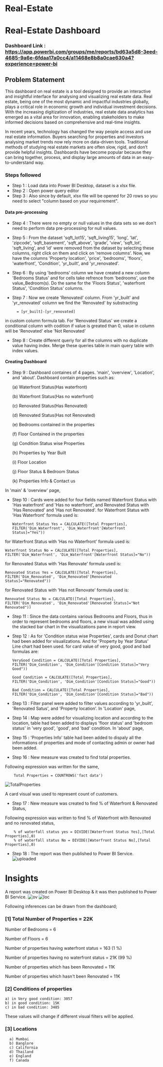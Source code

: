 # Real-Estate
# Real-Estate Dashboard

### Dashboard Link : https://app.powerbi.com/groups/me/reports/bd63a5d8-3eed-4685-9a6e-6fdaa17a0cc4/a11468e8b8a0cae630a4?experience=power-bi

## Problem Statement

This dashboard on real estate is a tool designed to provide an interactive and insightful interface for analysing and visualizing real estate data. Real estate, being one of the most dynamic and impactful industries globally, plays a critical role in economic growth and individual investment decisions. With the increasing digitization of industries, real estate data analytics has emerged as a vital area for innovation, enabling stakeholders to make informed decisions based on comprehensive and real-time insights.

In recent years, technology has changed the way people access and use real estate information. Buyers searching for properties and investors analysing market trends now rely more on data-driven tools. Traditional methods of studying real estate markets are often slow, rigid, and don’t provide helpful insights. Dashboards have become popular because they can bring together, process, and display large amounts of data in an easy-to-understand way.


### Steps followed 

- Step 1 : Load data into Power BI Desktop, dataset is a xlsx file.
- Step 2 : Open power query editor 
- Step 3 : Also since by default, xlsx file will be opened for 20 rows so you need to select "column based on your requirrement".
#### Data pre-processing
- Step 4 : There were no empty or null values in the data sets so we don't need to perform data pre-processing for null values.
- Step 5 : From the dataset 'sqft_lot15', 'sqft_living15', 'long', 'lat', 'zipcode', 'sqft_basement', 'sqft_above', 'grade', 'view', 'sqft_lot', 'sqft_living', and 'id' were removed from the dataset by selecting these columns, right click on them and click on 'remove columns'. Now, we have the columns 'Property location', 'price', 'bedrooms', 'floors', 'waterfront', 'Condition', 'yr_built', and 'yr_renovated'.
- Step 6 : By using 'bedrooms' column we have created a new column 'Bedrooms Status' and for cells take refrence from 'bedrooms', use the value_Bedroom(s). Do the same for the 'Floors Status', 'waterfront Status', 'Condition Status' columns.
- Step 7 : Now we create 'Renovated' column. From  'yr_built' and 'yr_renovated' column we find the 'Renovated' by substracting

        = [yr_built]-[yr_renovated]
    
in custom column formula tab. For 'Renovated Status' we create a conditional column with codition if value is greated than 0, value in column will be 'Renovated' else 'Not Renovated'
- Step 8 : Create different queriy for all the columns with no duplicate value having index. Merge these queries table in main query table with index values.
#### Creating Dashboard
- Step 9 : Dashboard containes of 4 pages. 'main', 'overview', 'Location', and 'about'. Dashboard contain properties such as:

    (a) Waterfront Status(Has waterfront)

    (b) Waterfront Status(Has no waterfront)

    (c) Renovated Status(Has Renovated)

    (d) Renovated Status(Has not Renovated)

    (e) Bedrooms contained in the properties
    
    (f) Floor Contained in the properties
    
    (g) Condition Status wise Properties
    
    (h) Properties by Year Built
    
    (i) Floor Location
    
    (j) Floor Status & Bedroom Status
    
    (k) Properties Info & Contact us

In 'main' & 'overview' page,
- Step 10 : Cards were added for four fields named Waterfront Status with 'Has waterfront' and 'Has no waterfront', and Renovated Status with 'Has Renovated' and 'Has not Renovated'.
for Waterfront Status with 'Has Waterfront' formula used is:

      Waterfront Status Yes = CALCULATE([Total Properties], FILTER('Dim_Waterfront', 'Dim_Waterfront'[Waterfront Status]="Yes"))

for Waterfront Status with 'Has no Waterfront' formula used is: 
        
    Waterfront Status No = CALCULATE([Total Properties], FILTER('Dim_Waterfront', 'Dim_Waterfront'[Waterfront Status]="No"))

for Renovated Status with 'Has Renovate' formula used is: 

    Renovated Status Yes = CALCULATE([Total Properties], FILTER('Dim_Renovated', 'Dim_Renovated'[Renovated Status]="Renovated"))
for Renovated Status with 'Has not Renovate' formula used is: 

    Renovated Status No = CALCULATE([Total Properties], FILTER('Dim_Renovated', 'Dim_Renovated'[Renovated Status]="Not Renovated"))
- Step 11 : Since the data contains various Bedrooms and Floors, thus in order to represent bedrooms and floors, a new visual was added using the stacked bar chart in the visualizations pane in report view.
- Step 12 :  As for 'Condition status wise Properties', cards and Donut chart had been added for visualizations. And for 'Property by Year Status' Line chart had been used.
for card value of very good, good and bad formulas are:

      VeryGood Condition = CALCULATE([Total Properties], FILTER('Dim_Condition', 'Dim_Condition'[Condition Status]="Very Good"))

      Good Condition = CALCULATE([Total Properties], FILTER('Dim_Condition', 'Dim_Condition'[Condition Status]="Good"))
  
      Bad Condition = CALCULATE([Total Properties], FILTER('Dim_Condition', 'Dim_Condition'[Condition Status]="Bad"))
- Step 13 : Filter panel were added to filter values according to 'yr_built', 'Renovated Satus', and 'Property location'.
In 'Location' page,
- Step 14 : Map were added for visualizing location and according to the location, table had been added to displays 'floor status' and 'bedroom status' in 'very good', 'good', and 'bad' condition.
In 'about' page,
- Step 15 : 'Properties Info' table had been added to dispaly all the informations of properties and mode of contacting admin or owner had been added.   
- Step 16 : New measure was created to find total properties.

Following expression was written for the same,
        
        Total Properties = COUNTROWS('fact data') 
        
 ![TotalProperties](https://github.com/user-attachments/assets/823d4cc4-d63f-4262-af53-96f8627bdde0)

A card visual was used to represent count of customers.      
- Step 17 : New measure was created to find  % of Waterfront & Renovated Status,
 
 Following expression was written to find % of Waterfront with Renovated and no renovated status,
 
        % of waterfall status yes = DIVIDE([Waterfront Status Yes],[Total Properties],0) 
        % of waterfall status No = DIVIDE([Waterfront Status No],[Total Properties],0) 

- Step 18 : The report was then published to Power BI Service.
  ![uploaded](https://github.com/user-attachments/assets/033ef378-f6dc-48a3-88ab-3886f30e9c1a)

 
# Insights

A report was created on Power BI Desktop & it was then published to Power BI Service.
![ov](https://github.com/user-attachments/assets/515c1b51-7627-4d8d-86bc-adca28d0f533)
![loc](https://github.com/user-attachments/assets/4ae0ba0d-7dfb-491d-86ac-9b8a92f1d2b3)



Following inferences can be drawn from the dashboard;

### [1] Total Number of Properties = 22K

   Number of Bedrooms = 6

   Number of Floors = 6

   Number of properties having waterfront status = 163 (1 %)

   Number of properties having no waterfront status = 21K (99 %)

   Number of properties which has been Renovated = 11K

   Number of properties which hasn't been Renovated = 11K


           
### [2] Conditions of properties

    a) in Very good condition: 3057
    b) in good condition: 15K
    c) in bad condition: 3485
  
These values will change if different visual filters will be applied.  
  
  ### [3] Locations
  
      a) Mumbai
      b) Banglore
      c) California
      d) Thailand
      e) England
      f) Canada

